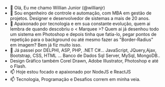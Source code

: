 - 👋 Olá, Eu me chamo Willian Junior (@willianjr)
- 👀 Sou engenheiro de controle e automação, com MBA em gestão de projetos. Designer e desenvolvedor de sistemas a mais de 20 anos.
- 🌱 Apaixonado por tecnologia e em sua constante evolução, quem ai lembra de quando descobriu o < Marquee >? Quem ai já desenhou todo um sistema em Photoshop e depois tinha que fatia-lo, pegar pontos de repetição para o background ou até mesmo fazer as "Border-Radius" em imagem? Bem já fiz muito isso.
- 🌱 Já passei por DELPHI, ASP, PHP, .NET C#... JavaScript, JQuery,Ajax, Bootstrap, CSS, HTML ... Banco de Dados Sql Server, MySql, MongoDB..
- Design Gráfico também Corel Drawn, Adobe Illustrator, Photoshop e até o Flash.
- 📫 Hoje estou focado e apaixonado por NodeJS e ReactJS
- 📫 Tecnologia, Programação e Desafios correm em minha veia.


